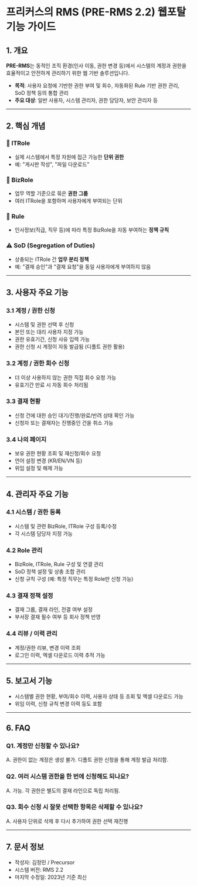 # 프리커스의 RMS (PRE-RMS 2.2) 웹포탈 기능 가이드

## 1. 개요

**PRE-RMS**는 동적인 조직 환경(인사 이동, 권한 변경 등)에서 시스템의 계정과 권한을 효율적이고 안전하게 관리하기 위한 웹 기반 솔루션입니다.

* **목적**: 사용자 요청에 기반한 권한 부여 및 회수, 자동화된 Rule 기반 권한 관리, SoD 정책 등의 통합 관리
* **주요 대상**: 일반 사용자, 시스템 관리자, 권한 담당자, 보안 관리자 등

---

## 2. 핵심 개념

### 🔑 ITRole

* 실제 시스템에서 특정 자원에 접근 가능한 **단위 권한**
* 예: "게시판 작성", "파일 다운로드"

### 🔑 BizRole

* 업무 역할 기준으로 묶은 **권한 그룹**
* 여러 ITRole을 포함하며 사용자에게 부여되는 단위

### 🔄 Rule

* 인사정보(직급, 직무 등)에 따라 특정 BizRole을 자동 부여하는 **정책 규칙**

### ⚠️ SoD (Segregation of Duties)

* 상충되는 ITRole 간 **업무 분리 정책**
* 예: "결재 승인"과 "결재 요청"을 동일 사용자에게 부여하지 않음

---

## 3. 사용자 주요 기능

### 3.1 계정 / 권한 신청

* 시스템 및 권한 선택 후 신청
* 본인 또는 대리 사용자 지정 가능
* 권한 유효기간, 신청 사유 입력 가능
* 권한 신청 시 계정이 자동 발급됨 (디폴트 권한 활용)

### 3.2 계정 / 권한 회수 신청

* 더 이상 사용하지 않는 권한 직접 회수 요청 가능
* 유효기간 만료 시 자동 회수 처리됨

### 3.3 결재 현황

* 신청 건에 대한 승인 대기/진행/완료/반려 상태 확인 가능
* 신청자 또는 결재자는 진행중인 건을 취소 가능

### 3.4 나의 페이지

* 보유 권한 현황 조회 및 재신청/회수 요청
* 언어 설정 변경 (KR/EN/VN 등)
* 위임 설정 및 해제 가능

---

## 4. 관리자 주요 기능

### 4.1 시스템 / 권한 등록

* 시스템 및 관련 BizRole, ITRole 구성 등록/수정
* 각 시스템 담당자 지정 가능

### 4.2 Role 관리

* BizRole, ITRole, Rule 구성 및 연결 관리
* SoD 정책 설정 및 상충 조합 관리
* 신청 규칙 구성 (예: 특정 직무는 특정 Role만 신청 가능)

### 4.3 결재 정책 설정

* 결재 그룹, 결재 라인, 전결 여부 설정
* 부서장 결재 필수 여부 등 회사 정책 반영

### 4.4 리뷰 / 이력 관리

* 계정/권한 리뷰, 변경 이력 조회
* 로그인 이력, 엑셀 다운로드 이력 추적 가능

---

## 5. 보고서 기능

* 시스템별 권한 현황, 부여/회수 이력, 사용자 상태 등 조회 및 엑셀 다운로드 가능
* 위임 이력, 신청 규칙 변경 이력 등도 포함

---

## 6. FAQ

### Q1. 계정만 신청할 수 있나요?

A. 권한이 없는 계정은 생성 불가. 디폴트 권한 신청을 통해 계정 발급 처리함.

### Q2. 여러 시스템 권한을 한 번에 신청해도 되나요?

A. 가능. 각 권한은 별도의 결재 라인으로 독립 처리됨.

### Q3. 회수 신청 시 잘못 선택한 항목은 삭제할 수 있나요?

A. 사용자 단위로 삭제 후 다시 추가하여 권한 선택 재진행

---

## 7. 문서 정보

* 작성자: 김정민 / Precursor
* 시스템 버전: RMS 2.2
* 마지막 수정일: 2023년 기준 최신
